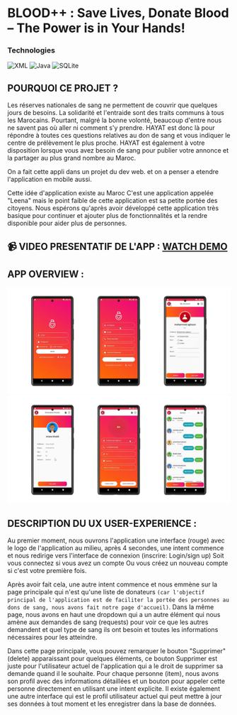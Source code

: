 # BLOOD++ : Save Lives, Donate Blood – The Power is in Your Hands!

### Technologies

![XML](https://img.shields.io/badge/XML-FF6600?style=for-the-badge&labelColor=black&logo=xml&logoColor=FF6600)
![Java](https://img.shields.io/badge/Java-007396?style=for-the-badge&labelColor=black&logo=java&logoColor=007396)
![SQLite](https://img.shields.io/badge/SQLite-003B57?style=for-the-badge&labelColor=black&logo=sqlite&logoColor=003B57)

## POURQUOI CE PROJET ?

Les réserves nationales de sang ne permettent de couvrir que quelques jours de besoins. La solidarité et l'entraide sont des traits communs à tous les Marocains. Pourtant, malgré la bonne volonté, beaucoup d'entre nous ne savent pas où aller ni comment s'y prendre. HAYAT est donc là pour répondre à toutes ces questions relatives au don de sang et vous indiquer le centre de prélèvement le plus proche. HAYAT est également à votre disposition lorsque vous avez besoin de sang pour publier votre annonce et la partager au plus grand nombre au Maroc.

On a fait cette appli dans un projet du dev web. et on a penser a etendre l'application en mobile aussi.

Cette idée d'application existe au Maroc C'est une application appelée "Leena" mais le point faible de cette application est sa petite portée des citoyens. Nous espérons qu'après avoir développé cette application très basique pour continuer et ajouter plus de fonctionnalités et la rendre disponible pour aider plus de personnes.


## 📹 VIDEO PRESENTATIF DE L'APP : [WATCH DEMO](https://drive.google.com/drive/folders/1NkY7szu__hMYTEPLa_OXX0Bg431wOw0S?usp=share_link)


## APP OVERVIEW :

![LOGIN](https://github.com/IdrissiSM/Blood/blob/main/HAYAT/captures/Blood++_1.png)
![LOGIN](https://github.com/IdrissiSM/Blood/blob/main/HAYAT/captures/Blood++_2.png)


## DESCRIPTION DU UX USER-EXPERIENCE :

Au premier moment, nous ouvrons l'application une interface (rouge) avec le logo de l'application au milieu, après 4 secondes, une intent commence et nous redirige vers l'interface de connexion (inscrire: Login/sign up) Soit vous connectez si vous avez un compte Ou vous créez un nouveau compte si c'est votre première fois. 

Après avoir fait cela, une autre intent commence et nous emmène sur la page principale qui n'est qu'une liste de donateurs `(car l'objectif principal de l'application est de faciliter la portée des personnes au dons de sang, nous avons fait notre page d'accueil)`. Dans la même page, nous avons en haut une dropdown qui a un autre élément qui nous amène aux demandes de sang (requests) pour voir ce que les autres demandent et quel type de sang ils ont besoin et toutes les informations nécessaires pour les atteindre.

Dans cette page principale, vous pouvez remarquer le bouton "Supprimer" (delete) apparaissant pour quelques éléments, ce bouton Supprimer est juste pour l'utilisateur actuel de l'application qui a le droit de supprimer sa demande quand il le souhaite. Pour chaque personne (item), nous avons son profil avec des informations détaillées et un bouton pour appeler cette personne directement en utilisant une intent explicite. Il existe également une autre interface qui est le profil utilisateur actuel qui peut mettre à jour ses données à tout moment et les enregistrer dans la base de données.
